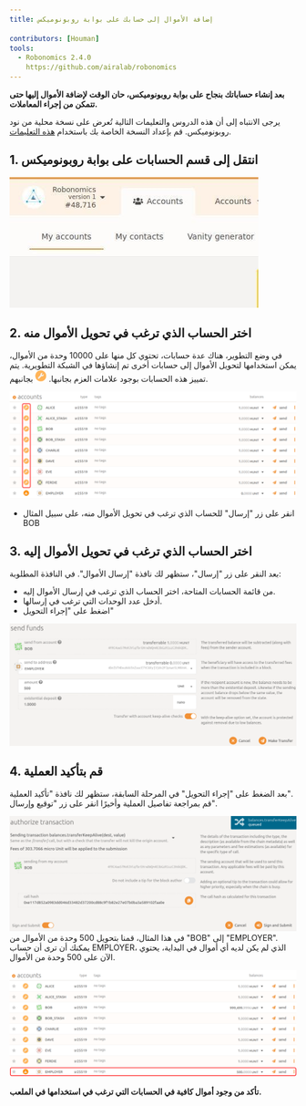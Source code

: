 ```yaml
---
title: إضافة الأموال إلى حسابك على بوابة روبونوميكس 

contributors: [Houman]
tools:   
  - Robonomics 2.4.0
    https://github.com/airalab/robonomics
---
```


**بعد إنشاء حساباتك بنجاح على بوابة روبونوميكس، حان الوقت لإضافة الأموال إليها حتى تتمكن من إجراء المعاملات.**

<robo-wiki-note type="warning" title="Dev Node">

يرجى الانتباه إلى أن هذه الدروس والتعليمات التالية تُعرض على نسخة محلية من نود روبونوميكس. قم بإعداد النسخة الخاصة بك باستخدام [هذه التعليمات](/docs/run-dev-node).

</robo-wiki-note>

## 1. انتقل إلى قسم الحسابات على بوابة روبونوميكس 

![Accounts](../images/creating-an-account/portal-top-left.jpg "Accounts")

## 2. اختر الحساب الذي ترغب في تحويل الأموال منه

في وضع التطوير، هناك عدة حسابات، تحتوي كل منها على 10000 وحدة من الأموال، يمكن استخدامها لتحويل الأموال إلى حسابات أخرى تم إنشاؤها في الشبكة التطويرية. يتم تمييز هذه الحسابات بوجود علامات العزم بجانبها. <img alt="wrench sign" src="../images/adding-funds/wrench.png" width="20" /> بجانبهم.

![Accounts-for-sending](../images/adding-funds/accounts-for-sending.svg "Accounts-for-sending")

- انقر على زر "إرسال" للحساب الذي ترغب في تحويل الأموال منه، على سبيل المثال BOB

## 3. اختر الحساب الذي ترغب في تحويل الأموال إليه
بعد النقر على زر "إرسال"، ستظهر لك نافذة "إرسال الأموال". في النافذة المطلوبة:

- من قائمة الحسابات المتاحة، اختر الحساب الذي ترغب في إرسال الأموال إليه.
- أدخل عدد الوحدات التي ترغب في إرسالها.
- اضغط على "إجراء التحويل"

![Transfer-Funds](../images/adding-funds/send-funds.png "Transfer-Funds")

## 4. قم بتأكيد العملية

بعد الضغط على "إجراء التحويل" في المرحلة السابقة، ستظهر لك نافذة "تأكيد العملية".<br/>
قم بمراجعة تفاصيل العملية وأخيرًا انقر على زر "توقيع وإرسال".

![sign-transaction](../images/adding-funds/sign-transaction.png "sign-transaction")
في هذا المثال، قمنا بتحويل 500 وحدة من الأموال من "BOB" إلى "EMPLOYER". يمكنك أن ترى أن حساب EMPLOYER، الذي لم يكن لديه أي أموال في البداية، يحتوي الآن على 500 وحدة من الأموال.

![funds-added](../images/adding-funds/funds-added.svg "funds-added")

**تأكد من وجود أموال كافية في الحسابات التي ترغب في استخدامها في الملعب.**